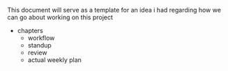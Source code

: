 This document will serve as a template for an idea i had regarding how we can go about working on this project

- chapters
  - workflow
  - standup
  - review
  - actual weekly plan
